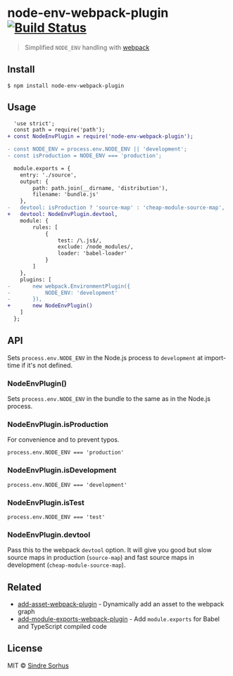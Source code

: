 # node-env-webpack-plugin [![Build Status](https://travis-ci.org/sindresorhus/node-env-webpack-plugin.svg?branch=master)](https://travis-ci.org/sindresorhus/node-env-webpack-plugin)

> Simplified `NODE_ENV` handling with [webpack](https://webpack.js.org)


## Install

```
$ npm install node-env-webpack-plugin
```


## Usage

```diff
  'use strict';
  const path = require('path');
+ const NodeEnvPlugin = require('node-env-webpack-plugin');

- const NODE_ENV = process.env.NODE_ENV || 'development';
- const isProduction = NODE_ENV === 'production';

  module.exports = {
  	entry: './source',
  	output: {
  		path: path.join(__dirname, 'distribution'),
  		filename: 'bundle.js'
  	},
- 	devtool: isProduction ? 'source-map' : 'cheap-module-source-map',
+ 	devtool: NodeEnvPlugin.devtool,
  	module: {
  		rules: [
  			{
  				test: /\.js$/,
  				exclude: /node_modules/,
  				loader: 'babel-loader'
  			}
  		]
  	},
  	plugins: [
- 		new webpack.EnvironmentPlugin({
- 			NODE_ENV: 'development'
- 		}),
+ 		new NodeEnvPlugin()
  	]
  };
```


## API

Sets `process.env.NODE_ENV` in the Node.js process to `development` at import-time if it's not defined.

### NodeEnvPlugin()

Sets `process.env.NODE_ENV` in the bundle to the same as in the Node.js process.

### NodeEnvPlugin.isProduction

For convenience and to prevent typos.

`process.env.NODE_ENV === 'production'`

### NodeEnvPlugin.isDevelopment

`process.env.NODE_ENV === 'development'`

### NodeEnvPlugin.isTest

`process.env.NODE_ENV === 'test'`

### NodeEnvPlugin.devtool

Pass this to the webpack `devtool` option. It will give you good but slow source maps in production (`source-map`) and fast source maps in development (`cheap-module-source-map`).


## Related

- [add-asset-webpack-plugin](https://github.com/sindresorhus/add-asset-webpack-plugin) - Dynamically add an asset to the webpack graph
- [add-module-exports-webpack-plugin](https://github.com/sindresorhus/add-module-exports-webpack-plugin) - Add `module.exports` for Babel and TypeScript compiled code


## License

MIT © [Sindre Sorhus](https://sindresorhus.com)
